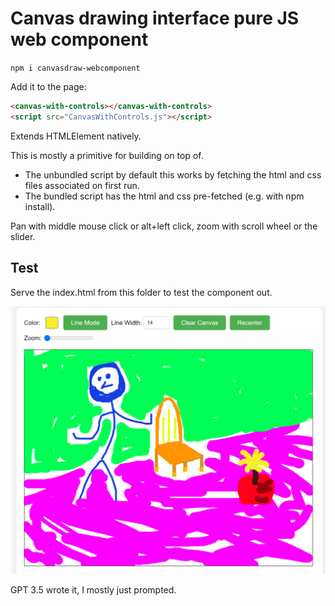 # Canvas drawing interface pure JS web component

`npm i canvasdraw-webcomponent`

Add it to the page:
```html
<canvas-with-controls></canvas-with-controls>
<script src="CanvasWithControls.js"></script>
```
Extends HTMLElement natively.

This is mostly a primitive for building on top of.

- The unbundled script by default this works by fetching the html and css files associated on first run.
- The bundled script has the html and css pre-fetched (e.g. with npm install).

Pan with middle mouse click or alt+left click, zoom with scroll wheel or the slider.

## Test
Serve the index.html from this folder to test the component out.

![png](./Capture.PNG)

GPT 3.5 wrote it, I mostly just prompted.
